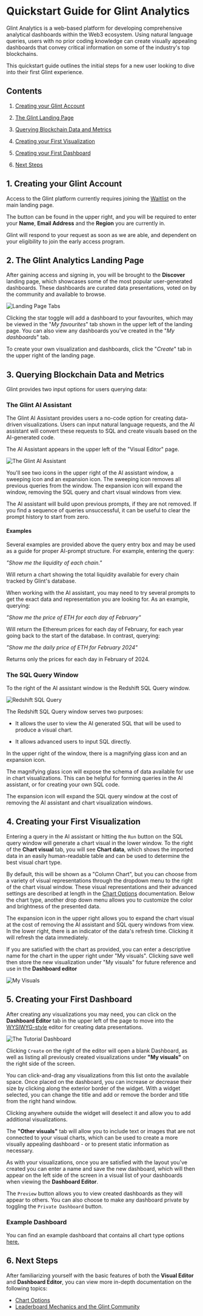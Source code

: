 # Quickstart Guide for Glint Analytics

Glint Analytics is a web-based platform for developing comprehensive analytical dashboards within the Web3 ecosystem. Using natural language queries, users with no prior coding knowledge can create visually appealing dashboards that convey critical information on some of the industry's top blockchains.

This quickstart guide outlines the initial steps for a new user looking to dive into their first Glint experience.

## Contents

1. [Creating your Glint Account](#1-creating-your-glint-account)

2. [The Glint Landing Page](#2-the-glint-analytics-landing-page)

3. [Querying Blockchain Data and Metrics](#3-querying-blockchain-data-and-metrics)

4. [Creating your First Visualization](#4-creating-your-first-visualization)

5. [Creating your First Dashboard](#5-creating-your-first-dashboard)

6. [Next Steps](#6-next-steps)

## 1. Creating your Glint Account

Access to the Glint platform currently requires joining the [Waitlist](https://www.glintanalytics.com/waitlist) on the main landing page.

The button can be found in the upper right, and you will be required to enter your **Name**, **Email Address** and the **Region** you are currently in.

Glint will respond to your request as soon as we are able, and dependent on your eligibility to join the early access program.

## 2. The Glint Analytics Landing Page

After gaining access and signing in, you will be brought to the **Discover** landing page, which showcases some of the most popular user-generated dashboards. These dashboards are curated data presentations, voted on by the community and available to browse.

![Landing Page Tabs](/images/landing.png)

Clicking the star toggle will add a dashboard to your favourites, which may be viewed in the "*My favourites*" tab shown in the upper left of the landing page. You can also view any dashboards you've created in the "*My dashboards*" tab.

To create your own visualization and dashboards, click the "*Create*" tab in the upper right of the landing page.

## 3. Querying Blockchain Data and Metrics

Glint provides two input options for users querying data:

### The Glint AI Assistant

The Glint AI Assistant provides users a no-code option for creating data-driven visualizations. Users can input natural language requests, and the AI assistant will convert these requests to SQL and create visuals based on the AI-generated code.

The AI Assistant appears in the upper left of the "Visual Editor" page.

![The Glint AI Assistant](/images/ai-assistant.png)

You'll see two icons in the upper right of the AI assistant window, a sweeping icon and an expansion icon. The sweeping icon removes all previous queries from the window. The expansion icon will expand the window, removing the SQL query and chart visual windows from view.

The AI assistant will build upon previous prompts, if they are not removed. If you find a sequence of queries unsuccessful, it can be useful to clear the prompt history to start from zero.

#### Examples

Several examples are provided above the query entry box and may be used as a guide for proper AI-prompt structure. For example, entering the query:

*"Show me the liquidity of each chain."*

Will return a chart showing the total liquidity available for every chain tracked by Glint's database.

When working with the AI assistant, you may need to try several prompts to get the exact data and representation you are looking for. As an example, querying:

*"Show me the price of ETH for each day of February"*

Will return the Ethereum prices for each day of February, for each year going back to the start of the database. In contrast, querying:

*"Show me the daily price of ETH for February 2024"*

Returns only the prices for each day in February of 2024.

### The SQL Query Window

To the right of the AI assistant window is the Redshift SQL Query window.

![Redshift SQL Query](/images/sql-query.png)

The Redshift SQL Query window serves two purposes:

- It allows the user to view the AI generated SQL that will be used to produce a visual chart.

- It allows advanced users to input SQL directly.

In the upper right of the window, there is a magnifying glass icon and an expansion icon.

The magnifying glass icon will expose the schema of data available for use in chart visualizations. This can be helpful for forming queries in the AI assistant, or for creating your own SQL code.

The expansion icon will expand the SQL query window at the cost of removing the AI assistant and chart visualization windows.

## 4. Creating your First Visualization

Entering a query in the AI assistant or hitting the `Run` button on the SQL query window will generate a chart visual in the lower window. To the right of the **Chart visual** tab, you will see **Chart data**, which shows the imported data in an easily human-readable table and can be used to determine the best visual chart type.

By default, this will be shown as a "Column Chart", but you can choose from a variety of visual representations through the dropdown menu to the right of the chart visual window. These visual representations and their advanced settings are described at length in the [Chart Options](tbd) documentation. Below the chart type, another drop down menu allows you to customize the color and brightness of the presented data.

The expansion icon in the upper right allows you to expand the chart visual at the cost of removing the AI assistant and SQL query windows from view. In the lower right, there is an indicator of the data's refresh time. Clicking it will refresh the data immediately.

If you are satisfied with the chart as provided, you can enter a descriptive name for the chart in the upper right under "My visuals". Clicking save well then store the new visualization under "My visuals" for future reference and use in the **Dashboard editor**

![My Visuals](/images/myvisuals.png)

## 5. Creating your First Dashboard

After creating any visualizations you may need, you can click on the **Dashboard Editor** tab in the upper left of the page to move into the [WYSIWYG-style](https://en.wikipedia.org/wiki/WYSIWYG) editor for creating data presentations.

![The Tutorial Dashboard](/images/dashboard.png)

Clicking `Create` on the right of the editor will open a blank Dashboard, as well as listing all previously created visualizations under **"My visuals"** on the right side of the screen.

You can click-and-drag any visualizations from this list onto the available space. Once placed on the dashboard, you can increase or decrease their size by clicking along the exterior border of the widget. With a widget selected, you can change the title and add or remove the border and title from the right hand window.

Clicking anywhere outside the widget will deselect it and allow you to add additional visualizations.

The **"Other visuals"** tab will allow you to include text or images that are not connected to your visual charts, which can be used to create a more visually appealing dashboard - or to present static information as necessary.

As with your visualizations, once you are satisfied with the layout you've created you can enter a name and save the new dashboard, which will then appear on the left side of the screen in a visual list of your dashboards when viewing the **Dashboard Editor**.

The `Preview` button allows you to view created dashboards as they will appear to others. You can also choose to make any dashboard private by toggling the `Private Dashboard` button.

### Example Dashboard

You can find an example dashboard that contains all chart type options [here.](beta.glintanalytics.com/users/ACStone/dashboards/tutorial-dashboard)

## 6. Next Steps

After familiarizing yourself with the basic features of both the **Visual Editor** and **Dashboard Editor**, you can view more in-depth documentation on the following topics:

- [Chart Options](tbd)
- [Leaderboard Mechanics and the Glint Community](tbd)
